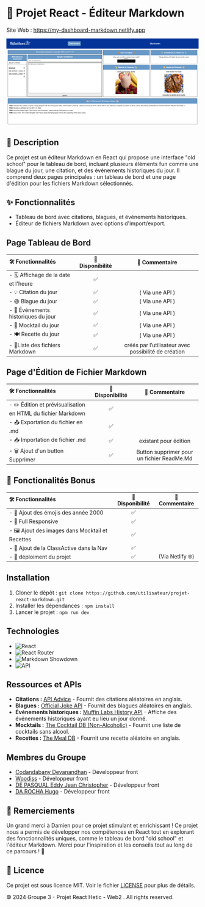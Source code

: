 # 📝 Projet React - Éditeur Markdown

Site Web : https://my-dashboard-markdown.netlify.app

![dashboard.png](src/images/dashboard.png)

## 📖 Description
Ce projet est un éditeur Markdown en React qui propose une interface "old school" pour le tableau de bord, incluant plusieurs éléments fun comme une blague du jour, une citation, et des événements historiques du jour. Il comprend deux pages principales : un tableau de bord et une page d'édition pour les fichiers Markdown sélectionnés.

## ✨ Fonctionnalités
- Tableau de bord avec citations, blagues, et événements historiques.
- Éditeur de fichiers Markdown avec options d'import/export.

## Page Tableau de Bord

| 🛠️ Fonctionnalités |   📌 Disponibilité     | 💬 Commentaire       |
|:--------------- |:-------------------:|:-----------------:|
| - 🗓️ Affichage de la date et l'heure | ✅|                  |
| - 💡 Citation  du jour               | ✅| ( Via une API )      |
| - 😆 Blague  du jour  |    ✅   | ( Via une API )   |
| - 📜 Événements historiques du jour   |    ✅   | ( Via une API )     |
| - 🍹 Mocktail  du jour  |    ✅   | ( Via une API )    |
| - 🍽️ Recette  du jour  |    ✅   | ( Via une API )    |
| - 📝Liste des fichiers Markdown  |    ✅   | créés par l’utilisateur avec possibilité de création    |

## Page d'Édition de Fichier Markdown
| 🛠️ Fonctionnalités |   📌 Disponibilité     | 💬 Commentaire       |
|:--------------- |:-------------------:|:-----------------:|
| - ✏️ Édition et prévisualisation en HTML du fichier Markdown | ✅| |
| - 📤 Exportation du fichier en .md  | ✅|       |
| - 📥 Importation de fichier .md  |    ✅ | existant pour édition   |
| - 🗑️ Ajout d'un button Supprimer | ✅ | Button supprimer pour un fichier ReadMe.Md |

## 🌟 Fonctionalités Bonus
| 🛠️ Fonctionnalités |   📌 Disponibilité     | 💬 Commentaire       |
|:--------------- |:-------------------:|:-----------------:|
| - 🎉 Ajout des émojis des année 2000 | ✅| |
| - 📱 Full Responsive | ✅| |
| - 🖼️ Ajout des images dans Mocktail et Recettes | ✅ | |
| - 📌 Ajout de la ClassActive dans la Nav | ✅ | |
| - 🚀 déploiment du projet| ✅ | (Via Netlify 🌐)|

## Installation
1. Cloner le dépôt : `git clone https://github.com/utilisateur/projet-react-markdown.git`
2. Installer les dépendances : `npm install`
3. Lancer le projet : `npm run dev`

## Technologies

- ![React](https://img.shields.io/badge/REACT-20232A?style=for-the-badge&logo=react&logoColor=61DAFB)
- ![React Router](https://img.shields.io/badge/REACT_ROUTER-CA4245?style=for-the-badge&logo=react-router&logoColor=white)
- ![Markdown Showdown](https://img.shields.io/badge/MARKDOWN_Showdown-000000?style=for-the-badge&logo=markdown&logoColor=white)
- ![API](https://img.shields.io/badge/API-005571?style=for-the-badge&logo=api&logoColor=white)

## Ressources et APIs

* **Citations :** [API Advice](https://api.adviceslip.com/advice) - Fournit des citations aléatoires en anglais.
* **Blagues :** [Official Joke API](https://official-joke-api.appspot.com/random_joke) - Fournit des blagues aléatoires en anglais.
* **Événements historiques :** [Muffin Labs History API](http://history.muffinlabs.com/date) - Affiche des événements historiques ayant eu lieu un jour donné.
* **Mocktails :** [The Cocktail DB (Non-Alcoholic)](https://www.thecocktaildb.com/api/json/v1/1/filter.php?a=Non_Alcoholic) - Fournit une liste de cocktails sans alcool.
* **Recettes :** [The Meal DB](https://www.themealdb.com/api/json/v1/1/random.php) - Fournit une recette aléatoire en anglais.


## Membres du Groupe
- [Codandabany Devanandhan](https://github.com/MrDevaa)  - Développeur front
- [Woodiss](https://github.com/Woodiss)  - Développeur front  
- [DE PASQUAL Eddy Jean Christopher](https://github.com/christopherDEPASQUAL)  - Développeur front 
- [DA ROCHA Hugo](https://github.com/Hugodrc55)  - Développeur front 

## 💬 Remerciements

Un grand merci à Damien pour ce projet stimulant et enrichissant ! Ce projet nous a permis de développer nos compétences en React tout en explorant des fonctionnalités uniques, comme le tableau de bord "old school" et l'éditeur Markdown. Merci pour l'inspiration et les conseils tout au long de ce parcours ! 🙏

## 📜 Licence

Ce projet est sous licence MIT. Voir le fichier [LICENSE](./LICENSE) pour plus de détails.


© 2024 Groupe 3 - Projet React Hetic - Web2 . All rights reserved.

